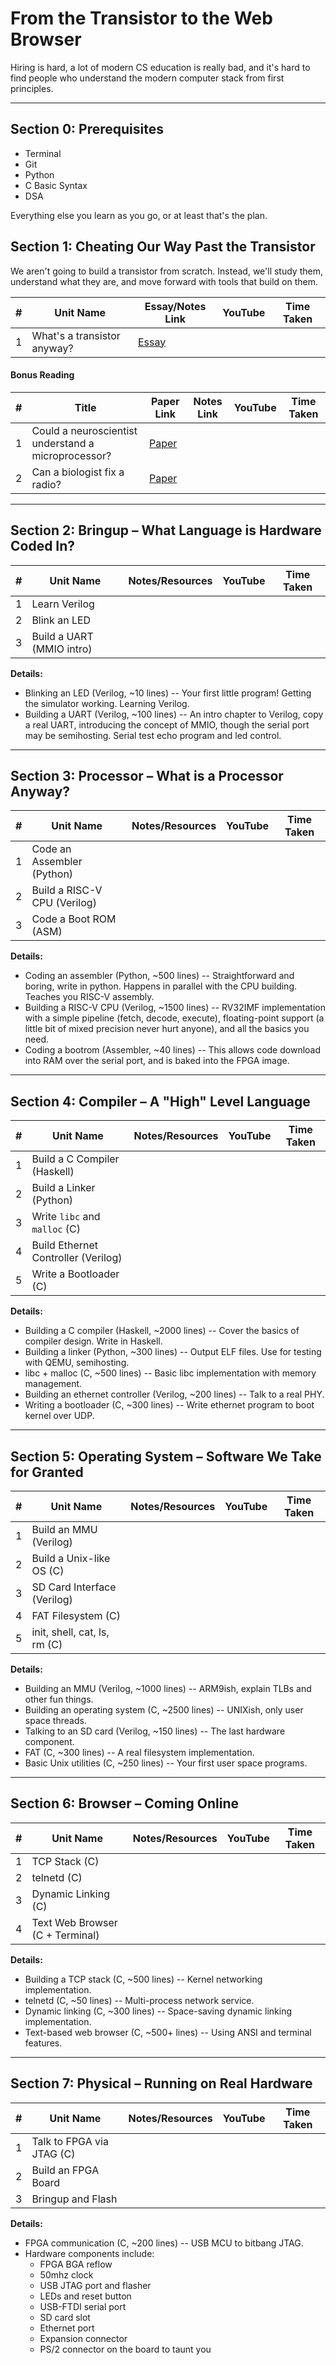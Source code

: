 # From the Transistor to the Web Browser  

Hiring is hard, a lot of modern CS education is really bad, and it's hard to find people who understand the modern computer stack from first principles.

---

## Section 0: Prerequisites

- Terminal
- Git
- Python
- C Basic Syntax
- DSA

Everything else you learn as you go, or at least that's the plan.

## Section 1: Cheating Our Way Past the Transistor  
We aren't going to build a transistor from scratch. Instead, we'll study them, understand what they are, and move forward with tools that build on them.

| # | Unit Name                          | Essay/Notes Link | YouTube | Time Taken |
|---|-----------------------------------|------------------|---------|------------|
| 1 | What's a transistor anyway?       | [Essay](#)       |         |            |

#### Bonus Reading
| # | Title                                             | Paper Link | Notes Link | YouTube | Time Taken |
|---|---------------------------------------------------|------------|------------|---------|------------|
| 1 | Could a neuroscientist understand a microprocessor? | [Paper](https://journals.plos.org/ploscompbiol/article?id=10.1371/journal.pcbi.1005268) | |  |     |
| 2 | Can a biologist fix a radio?                      | [Paper](https://www.cell.com/cancer-cell/pdf/S1535-6108(02)00133-2.pdf) | |  |       |

---

## Section 2: Bringup – What Language is Hardware Coded In?  

| # | Unit Name                     | Notes/Resources | YouTube | Time Taken |
|---|-------------------------------|------------------|---------|------------|
| 1 | Learn Verilog                 |                  |         |            |
| 2 | Blink an LED                  |                  |         |            |
| 3 | Build a UART (MMIO intro)     |                  |         |            |

**Details:**
- Blinking an LED (Verilog, ~10 lines) -- Your first little program! Getting the simulator working. Learning Verilog.
- Building a UART (Verilog, ~100 lines) -- An intro chapter to Verilog, copy a real UART, introducing the concept of MMIO, though the serial port may be semihosting. Serial test echo program and led control.

---

## Section 3: Processor – What is a Processor Anyway?  

| # | Unit Name                        | Notes/Resources | YouTube | Time Taken |
|---|----------------------------------|------------------|---------|------------|
| 1 | Code an Assembler (Python)       |                  |         |            |
| 2 | Build a RISC-V CPU (Verilog)     |                  |         |            |
| 3 | Code a Boot ROM (ASM)            |                  |         |            |

**Details:**
- Coding an assembler (Python, ~500 lines) -- Straightforward and boring, write in python. Happens in parallel with the CPU building. Teaches you RISC-V assembly. 
- Building a RISC-V CPU (Verilog, ~1500 lines) -- RV32IMF implementation with a simple pipeline (fetch, decode, execute), floating-point support (a little bit of mixed precision never hurt anyone), and all the basics you need.
- Coding a bootrom (Assembler, ~40 lines) -- This allows code download into RAM over the serial port, and is baked into the FPGA image.

---

## Section 4: Compiler – A "High" Level Language  

| # | Unit Name                            | Notes/Resources | YouTube | Time Taken |
|---|--------------------------------------|------------------|---------|------------|
| 1 | Build a C Compiler (Haskell)         |                  |         |            |
| 2 | Build a Linker (Python)              |                  |         |            |
| 3 | Write `libc` and `malloc` (C)        |                  |         |            |
| 4 | Build Ethernet Controller (Verilog)  |                  |         |            |
| 5 | Write a Bootloader (C)               |                  |         |            |

**Details:**
- Building a C compiler (Haskell, ~2000 lines) -- Cover the basics of compiler design. Write in Haskell.
- Building a linker (Python, ~300 lines) -- Output ELF files. Use for testing with QEMU, semihosting.
- libc + malloc (C, ~500 lines) -- Basic libc implementation with memory management.
- Building an ethernet controller (Verilog, ~200 lines) -- Talk to a real PHY.
- Writing a bootloader (C, ~300 lines) -- Write ethernet program to boot kernel over UDP.

---

## Section 5: Operating System – Software We Take for Granted  

| # | Unit Name                     | Notes/Resources | YouTube | Time Taken |
|---|-------------------------------|------------------|---------|------------|
| 1 | Build an MMU (Verilog)        |                  |         |            |
| 2 | Build a Unix-like OS (C)      |                  |         |            |
| 3 | SD Card Interface (Verilog)   |                  |         |            |
| 4 | FAT Filesystem (C)            |                  |         |            |
| 5 | init, shell, cat, ls, rm (C)  |                  |         |            |

**Details:**
- Building an MMU (Verilog, ~1000 lines) -- ARM9ish, explain TLBs and other fun things.
- Building an operating system (C, ~2500 lines) -- UNIXish, only user space threads.
- Talking to an SD card (Verilog, ~150 lines) -- The last hardware component.
- FAT (C, ~300 lines) -- A real filesystem implementation.
- Basic Unix utilities (C, ~250 lines) -- Your first user space programs.

---

## Section 6: Browser – Coming Online  

| # | Unit Name                         | Notes/Resources | YouTube | Time Taken |
|---|-----------------------------------|------------------|---------|------------|
| 1 | TCP Stack (C)                     |                  |         |            |
| 2 | telnetd (C)                       |                  |         |            |
| 3 | Dynamic Linking (C)               |                  |         |            |
| 4 | Text Web Browser (C + Terminal)   |                  |         |            |

**Details:**
- Building a TCP stack (C, ~500 lines) -- Kernel networking implementation.
- telnetd (C, ~50 lines) -- Multi-process network service.
- Dynamic linking (C, ~300 lines) -- Space-saving dynamic linking implementation.
- Text-based web browser (C, ~500+ lines) -- Using ANSI and terminal features.

---

## Section 7: Physical – Running on Real Hardware  

| # | Unit Name                              | Notes/Resources | YouTube | Time Taken |
|---|----------------------------------------|-----------------|---------|------------|
| 1 | Talk to FPGA via JTAG (C)              |                  |         |            |
| 2 | Build an FPGA Board                    |                  |         |            |
| 3 | Bringup and Flash                      |                  |         |            |

**Details:**
- FPGA communication (C, ~200 lines) -- USB MCU to bitbang JTAG.
- Hardware components include:
  - FPGA BGA reflow
  - 50mhz clock
  - USB JTAG port and flasher
  - LEDs and reset button
  - USB-FTDI serial port
  - SD card slot
  - Ethernet port
  - Expansion connector
  - PS/2 connector on the board to taunt you
